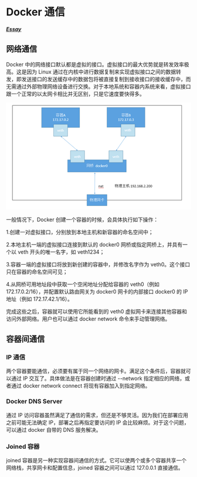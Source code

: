 # Docker 通信

##### [Essay](https://dixinl.github.io/Essay/)

## 网络通信

Docker 中的网络接口默认都是虚拟的接口。虚拟接口的最大优势就是转发效率极高。这是因为 Linux 通过在内核中进行数据复制来实现虚拟接口之间的数据转发，即发送接口的发送缓存中的数据包将被直接复制到接收接口的接收缓存中，而无需通过外部物理网络设备进行交换。对于本地系统和容器内系统来看，虚拟接口跟一个正常的以太网卡相比并无区别，只是它速度要快得多。

![1387124-20180906001135535-1543428479](images/1387124-20180906001135535-1543428479.png)

一般情况下，Docker 创建一个容器的时候，会具体执行如下操作：

1.创建一对虚拟接口，分别放到本地主机和新容器的命名空间中；

2.本地主机一端的虚拟接口连接到默认的 docker0 网桥或指定网桥上，并具有一个以 veth 开头的唯一名字，如 veth1234；

3.容器一端的虚拟接口将放到新创建的容器中，并修改名字作为 veth0。这个接口只在容器的命名空间可见；

4.从网桥可用地址段中获取一个空闲地址分配给容器的 veth0（例如 172.17.0.2/16），并配置默认路由网关为 docker0 网卡的内部接口 docker0 的 IP 地址（例如 172.17.42.1/16）。

完成这些之后，容器就可以使用它所能看到的 veth0 虚拟网卡来连接其他容器和访问外部网络。用户也可以通过 docker network 命令来手动管理网络。

## 容器间通信

### IP 通信

两个容器要能通信，必须要有属于同一个网络的网卡。满足这个条件后，容器就可以通过 IP 交互了。具体做法是在容器创建时通过 --network 指定相应的网络，或者通过 docker network connect 将现有容器加入到指定网络。

### Docker DNS Server

通过 IP 访问容器虽然满足了通信的需求，但还是不够灵活。因为我们在部署应用之前可能无法确定 IP，部署之后再指定要访问的 IP 会比较麻烦。对于这个问题，可以通过 docker 自带的 DNS 服务解决。

### Joined 容器

joined 容器是另一种实现容器间通信的方式。它可以使两个或多个容器共享一个网络栈，共享网卡和配置信息，joined 容器之间可以通过 127.0.0.1 直接通信。


